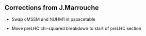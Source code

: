 ## Corrections from J.Marrouche

* Swap cMSSM and NUHM1 in pspacetable

* Move preLHC chi-squared breakdown to start of preLHC section
